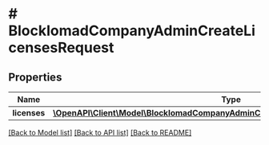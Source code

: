 # # BlockIomadCompanyAdminCreateLicensesRequest

## Properties

Name | Type | Description | Notes
------------ | ------------- | ------------- | -------------
**licenses** | [**\OpenAPI\Client\Model\BlockIomadCompanyAdminCreateLicensesRequestLicensesInner[]**](BlockIomadCompanyAdminCreateLicensesRequestLicensesInner.md) |  |

[[Back to Model list]](../../README.md#models) [[Back to API list]](../../README.md#endpoints) [[Back to README]](../../README.md)
